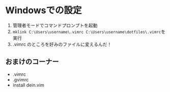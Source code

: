 # Windowsでの設定
1. 管理者モードでコマンドプロンプトを起動
1. `mklink C:\Users\username\.vimrc C:\Users\username\dotfiles\.vimrc`を実行
1. .vimrc のところを好みのファイルに変えるんだ！

## おまけのコーナー
- .vimrc
- .gvimrc
- install dein.vim
